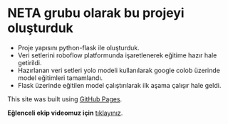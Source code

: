 #             NETA grubu olarak bu projeyi oluşturduk

- Proje yapısını python-flask ile oluşturduk.
- Veri setlerini roboflow platformunda işaretlenerek eğitime hazır hale getirildi.
- Hazırlanan veri setleri yolo modeli kullanılarak google colob üzerinde model eğitimleri tamamlandı.
- Flask üzerinde eğitilen model çalıştırılarak ilk aşama çalışır hale geldi.

This site was built using [GitHub Pages](https://colab.research.google.com/drive/1tbfrf1oSR-sFnZla67tOdQ-WH__0qqqv?usp=sharing).

**Eğlenceli ekip videomuz için** [tıklayınız](https://www.youtube.com/watch?v=4sDBfrwck4Q&ab_channel=NETA).
